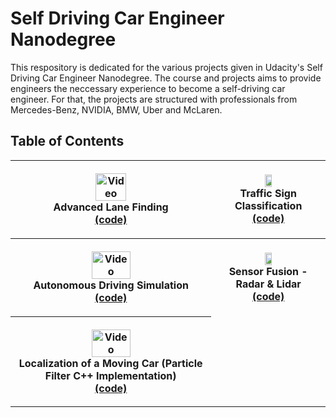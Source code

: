 # Self Driving Car Engineer Nanodegree

This respository is dedicated for the various projects given in Udacity's Self Driving Car Engineer Nanodegree. The course and projects aims to provide engineers the neccessary experience to become a self-driving car engineer. For that, the projects are structured with professionals from Mercedes-Benz, NVIDIA, BMW, Uber and McLaren.

## Table of Contents

<table style="width:100%">
  <tr>
        <th><p align="center">
           <a href="https://youtu.be/oyZ-jrVh1gE"><img src="https://user-images.githubusercontent.com/37708330/46537145-d6e60c00-c8b0-11e8-8e56-95864f0eb998.gif"                         alt="Video" width="40%" height="40%"></a>
           <br>Advanced Lane Finding
           <br><a href="https://github.com/prasannasPitch/Projects_Self_Driving_Car/tree/master/Advanced_Lane_Detection" name="p2_code">(code)</a>
        </p>
    </th>
         <th><p align="center">
           <a><img src="https://user-images.githubusercontent.com/37708330/53184144-d13d5880-35fc-11e9-8a4a-c6967d90d0b1.png" width="25%" height="10%"></a>
           <br>Traffic Sign Classification
           <br><a href="https://github.com/prasannasPitch/Projects_Self_Driving_Car/tree/master/Traffic_Sign_Classifier" name="p3_code">(code)</a>
        </p>
    </th>
      </tr>
   <tr>
            <th><p align="center">
           <a href="https://youtu.be/cDPw8Onx3qk"><img src="https://user-images.githubusercontent.com/37708330/50383991-443e5780-06be-11e9-81a6-1b396597b676.gif" alt="Video" width="45%" height="40%"></a>
           <br>Autonomous Driving Simulation
           <br><a href="https://github.com/prasannasPitch/Projects_Self_Driving_Car/tree/master/Behavioral_Cloning" name="p4_code">(code)</a>
        </p>
    </th>
              <th><p align="center">
           <a><img src="https://user-images.githubusercontent.com/37708330/53185224-e0bda100-35fe-11e9-95f9-dc576e3a4d8a.png" width="25%" height="5%"></a>
           <br>Sensor Fusion - Radar & Lidar
           <br><a href="https://github.com/prasannasPitch/Projects_Self_Driving_Car/tree/master/Extended_Kalman_Filter" name="p5_code">(code)</a>
        </p>
    </th>
  </tr>
  <tr>
            <th><p align="center">
           <a href="https://youtu.be/AYDJ7L6k4Bw"><img src="https://user-images.githubusercontent.com/37708330/52909920-0dd12300-3290-11e9-90ab-636567d88f77.gif" alt="Video" width="45%" height="40%"></a>
           <br>Localization of a Moving Car          
              (Particle Filter C++ Implementation)
           <br><a href="https://github.com/prasannasPitch/Projects_Self_Driving_Car/tree/master/Localization_Particle_filter" name="p6_code">(code)</a>
        </p>
    </th>

  </tr>
  <tr>
  </tr>
  <tr>
  </tr>
</table>
